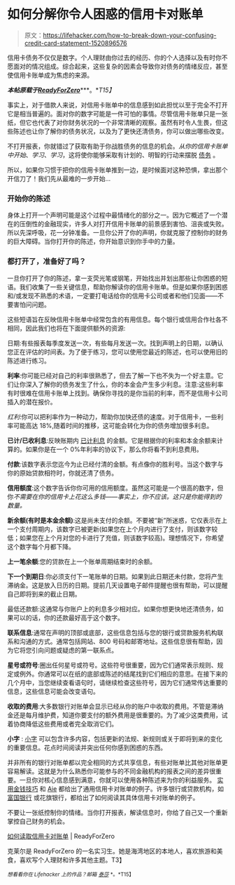 # 如何分解你令人困惑的信用卡对账单

> 原文：<https://lifehacker.com/how-to-break-down-your-confusing-credit-card-statement-1520896576>

信用卡债务不仅仅是数字。个人理财由你过去的经历、你的个人选择以及有时你不愿面对的情况组成。综合起来，这些复杂的因素会导致你对债务的情绪反应，甚至使信用卡账单成为焦虑的来源。



***本帖原载于***[***ReadyForZero***](http://blog.readyforzero.com/how-to-read-a-credit-card-statement/)***。**T15】*

事实上，对于借款人来说，对信用卡账单中的信息感到如此担忧以至于完全不打开它是相当普遍的。面对你的数字可能是一件可怕的事情。尽管信用卡账单只是一张纸，但它也代表了对你财务状况的一个非常清晰的观察。虽然有时令人生畏，但这些陈述也让你了解你的债务状况，以及为了更快还清债务，你可以做出哪些改变。

不打开报表，你就错过了获取有助于你战胜债务的信息的机会。*从你的信用卡账单中开始*、*学习*、*学习*，这将使你能够采取有计划的、明智的行动来摆脱 [债务](https://lifehacker.com/a-step-by-step-guide-to-getting-out-of-debt-1475515477) 。

所以，如果你习惯于把你的信用卡账单推到一边，是时候面对这种恐惧，拿出那个开信刀了！我们先从最难的一步开始…

### 开始你的陈述

身体上打开一个声明可能是这个过程中最情绪化的部分之一。因为它概述了一个潜在的压倒性的金融现实，许多人对打开信用卡账单的前景感到害怕、沮丧或失败。所以先深呼吸，花一分钟准备。一旦你公开了你的声明，你就克服了控制你的财务的巨大障碍。当你打开你的陈述，你开始意识到你手中的力量。

### 都打开了，准备好了吗？

一旦你打开了你的陈述，拿一支荧光笔或钢笔，开始找出并划出那些让你困惑的短语。我们收集了一些关键信息，帮助你解读你的信用卡账单。但是如果你感到困惑和/或发现不熟悉的术语，一定要打电话给你的信用卡公司或者和他们见面——不要害怕问问题。

这些短语旨在反映信用卡账单中经常包含的有用信息。每个银行或信用合作社各不相同，因此我们也将在下面提供额外的资源:

日期:有些报表每季度发送一次，有些每月发送一次。找到声明上的日期，以确认您正在评估的时间表。为了便于练习，您可以使用您最近的陈述，也可以使用旧的陈述进行练习。

**利率**:你可能已经对自己的利率很熟悉了，但去了解一下也不失为一个好主意。它们让你深入了解你的债务发生了什么，你的本金会产生多少利息。注意:这些利率有时很难在信用卡账单上找到。确保你寻找的是你当前的利率，而不是信用卡公司插入的潜在报价。

*红利*:你可以把利率作为一种动力，帮助你加快还债的速度。对于信用卡，一些利率可能高达 18%,随着时间的推移，这可能会转化为你的债务增加很多利息。

**已计/已收利息**:反映账期内 [已计利息](https://lifehacker.com/money-saving-phone-calls-how-to-negotiate-down-your-ap-1442440646) 的金额。它是根据你的利率和本金余额来计算的。如果你是在一个 0%年利率的协议下，那么你将看不到利息费用。

**付款**:该数字表示您迄今为止已经付清的金额。有点像你的胜利号。当这个数字与你的原始贷款相符时，你就还清了债务。

**信用额度**:这个数字告诉你你可用的信用额度。虽然这可能是一个很高的数字，但你*不需要在你的信用卡上花这么多钱——事实上，你不应该。这只是你能得到的数量。*

**新余额(有时是本金余额)**:这是尚未支付的余额。不要被“新”所迷惑，它仅表示在上一个支付周期内，该数字已被更新(如果您在上个月内进行了支付，则该数字较低；如果您在上个月对您的卡进行了充值，则该数字较高)。理想情况下，你希望这个数字每个月都下降。

**上一笔余额**:您的贷款在上一个账单周期结束时的余额。

**下一个到期日**:你必须支付下一笔账单的日期。如果到此日期还未付款，您将产生滞纳金。这是放入日历的日期。提前几天设置电子邮件提醒也很有帮助，可以提醒自己即将到来的截止日期。

最低还款额:这通常与你账户上的利息多少相对应。如果你想更快地还清债务，如果可以的话，你的还款最好高于这个数字。

**联系信息**:通常在声明的顶部或底部，这些信息包括与您的银行或贷款服务机构联系和沟通的方式。通常包括网站、800 号码和邮寄地址。这些信息很有帮助，因为它将您引向问题或疑虑的第一联系点。

**星号或符号**:圈出任何星号或符号。这些符号很重要，因为它们通常表示规则、规定或例外。你通常可以在纸的底部或陈述的结尾找到它们相应的意思。在接下来的几个月中，当您继续查看语句时，请继续检查这些符号，因为它们通常传达重要的信息，这些信息可能会改变语句。

**收取的费用**:大多数银行对账单会显示已经从你的账户中收取的费用。不管是滞纳金还是每月维护费，知道你要支付的额外费用是很重要的。为了减少这类费用，试着协商降低这些费用或者完全取消它们。

**小字** : [小字](https://lifehacker.com/watch-out-for-rewards-credit-card-traps-that-keep-you-f-5885417) 可以包含许多内容，包括更新的法规、新规则或关于即将到来的变化的重要信息。花点时间阅读并突出任何你感到困惑的东西。

并非所有的银行对账单都以完全相同的方式共享信息，有些对账单比其他对账单更容易解读。这就是为什么熟悉你可能参与的不同金融机构的报表之间的差异很重要。一旦你对核心信息感到满意，你就可以使用各种陈述来为你的利益服务。 [实用金钱技巧](https://www.practicalmoneyskills.com/) 和 [Aie](http://www.aie.org/managing-your-money/credit-cards/How-to-Read-a-Credit-Card-Statement.cfm) 都给出了通用信用卡对账单的例子。许多银行或贷款机构，如 [富国银行](https://www.wellsfargo.com/credit-cards/statement/) 或花旗银行，都给出了如何阅读其具体信用卡对账单的例子。

不要让一张纸控制你的情绪。当你打开报表，解读信息时，你给了自己又一个重新掌控自己财务的机会。

[如何读取信用卡对账单](http://blog.readyforzero.com/how-to-read-a-credit-card-statement/) | ReadyForZero

克莱尔是 ReadyForZero 的一名实习生。她是海湾地区的本地人，喜欢旅游和美食，喜欢写个人理财和许多其他主题。T3】

<small>*想看看你在 Lifehacker 上的作品？邮箱*</small> [<small>*泰莎*</small>](https://mail.google.com/mail/?view=cm&fs=1&tf=1&to=tessa@lifehacker.com) <small>*。*T15】</small>